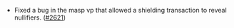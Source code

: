 - Fixed a bug in the masp vp that allowed a shielding transaction to reveal
  nullifiers. ([\#2621](https://github.com/anoma/namada/pull/2621))